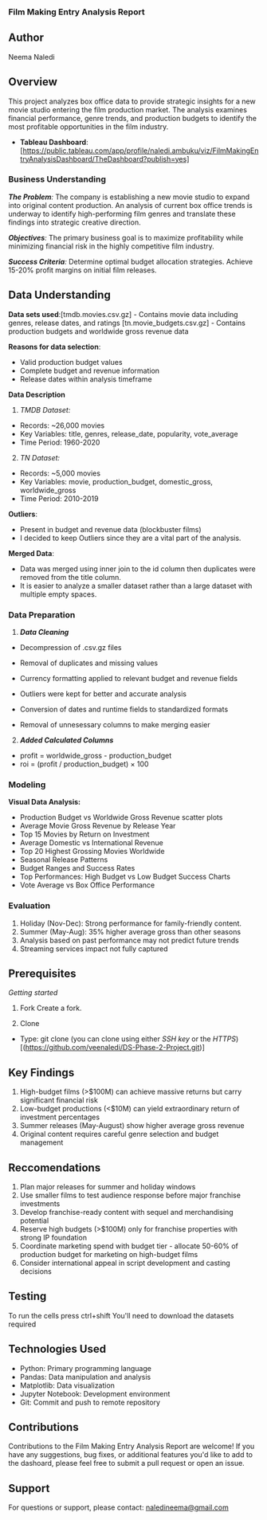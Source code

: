 ### Film Making Entry Analysis Report

## Author
Neema Naledi

## Overview
This project analyzes box office data to provide strategic insights for a new movie studio entering the film production market. The analysis examines financial performance, genre trends, and production budgets to identify the most profitable opportunities in the film industry.

- **Tableau Dashboard**:[https://public.tableau.com/app/profile/naledi.ambuku/viz/FilmMakingEntryAnalysisDashboard/TheDashboard?publish=yes]

### Business Understanding
*__The Problem__:* The company is establishing a new movie studio to expand into original content production. An analysis of current box office trends is underway to identify high-performing film genres and translate these findings into strategic creative direction.

*__Objectives__:* The primary business goal is to maximize profitability while minimizing financial risk in the highly competitive film industry.

*__Success Criteria__:* Determine optimal budget allocation strategies. Achieve 15-20% profit margins on initial film releases.

## Data Understanding
**Data sets used**:[tmdb.movies.csv.gz] - Contains movie data including genres, release dates, and ratings
[tn.movie_budgets.csv.gz] - Contains production budgets and worldwide gross revenue data

**Reasons for data selection**:
- Valid production budget values
- Complete budget and revenue information
- Release dates within analysis timeframe  

**Data Description**
1. *TMDB Dataset:*
- Records: ~26,000 movies
- Key Variables: title, genres, release_date, popularity, vote_average
- Time Period: 1960-2020

2. *TN Dataset:*
- Records: ~5,000 movies
- Key Variables: movie, production_budget, domestic_gross, worldwide_gross
- Time Period: 2010-2019

**Outliers**: 
- Present in budget and revenue data (blockbuster films)
- I decided to keep Outliers since they are a vital part of the analysis.

**Merged Data**:
- Data was merged using inner join to the id column then duplicates were removed from the title column.
- It is easier to analyze a smaller dataset rather than a large dataset with multiple empty spaces. 

### Data Preparation
1. __*Data Cleaning*__
- Decompression of .csv.gz files

- Removal of duplicates and missing values

- Currency formatting applied to relevant budget and revenue fields

- Outliers were kept for better and accurate analysis

- Conversion of dates and runtime fields to standardized formats

- Removal of unnesessary columns to make merging easier

2. __*Added Calculated Columns*__
- profit = worldwide_gross - production_budget
- roi = (profit / production_budget) × 100

### Modeling
__Visual Data Analysis:__
- Production Budget vs Worldwide Gross Revenue scatter plots
- Average Movie Gross Revenue by Release Year
- Top 15 Movies by Return on Investment
- Average Domestic vs International Revenue
- Top 20 Highest Grossing Movies Worldwide
- Seasonal Release Patterns
- Budget Ranges and Success Rates
- Top Performances: High Budget vs Low Budget Success Charts
- Vote Average vs Box Office Performance

### Evaluation
1. Holiday (Nov-Dec): Strong performance for family-friendly content.
2. Summer (May-Aug): 35% higher average gross than other seasons
3. Analysis based on past performance may not predict future trends
4. Streaming services impact not fully captured

## Prerequisites
*Getting started*
1. Fork 
Create a fork.

2. Clone 

- Type: git clone
(you can clone using either *SSH key*  or the *HTTPS*)
[(https://github.com/veenaledi/DS-Phase-2-Project.git)]

## Key Findings
1. High-budget films (>$100M) can achieve massive returns but carry significant financial risk
2. Low-budget productions (<$10M) can yield extraordinary return of investment percentages
3. Summer releases (May-August) show higher average gross revenue
4. Original content requires careful genre selection and budget management

## Reccomendations 
1. Plan major releases for summer and holiday windows
2. Use smaller films to test audience response before major franchise investments
3. Develop franchise-ready content with sequel and merchandising potential
4. Reserve high budgets (>$100M) only for franchise properties with strong IP foundation
5. Coordinate marketing spend with budget tier - allocate 50-60% of production budget for marketing on high-budget films
6. Consider international appeal in script development and casting decisions


## Testing
To run the cells press ctrl+shift
You'll need to download the datasets required

## Technologies Used
- Python: Primary programming language
- Pandas: Data manipulation and analysis
- Matplotlib: Data visualization
- Jupyter Notebook: Development environment
- Git: Commit and push to remote repository

## Contributions

Contributions to the Film Making Entry Analysis Report are welcome! If you have any suggestions, bug fixes, or additional features you'd like to add to the dashoard, please feel free to submit a pull request or open an issue.

## Support
For questions or support, please contact:
naledineema@gmail.com
